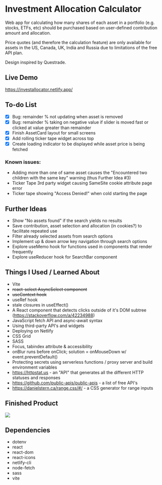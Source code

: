 # Investment Allocation Calculator
Web app for calculating how many shares of each asset in a portfolio (e.g. stocks, ETFs, etc) should be purchased based on user-defined contribution amount and allocation.  
  
Price quotes (and therefore the calculation feature) are only available for assets in the US, Canada, UK, India and Russia due to limitations of the free API plan.  
  
Design inspired by Questrade.  
  
## Live Demo  
https://investallocator.netlify.app/  
  
## To-do List  
- [x] Bug: remainder % not updating when asset is removed
- [x] Bug: remainder % taking on negative value if slider is moved fast or clicked at value greater than remainder
- [x] Finish AssetCard layout for small screens
- [x] Add rolling ticker tape widget across top  
- [x] Create loading indicator to be displayed while asset price is being fetched  

### Known issues:
* Adding more than one of same asset causes the "Encountered two children with the same key" warning (thus Further Idea #3)
* Ticker Tape 3rd party widget causing SameSite cookie attribute page error  
* Ticker tape showing "Access Denied!" when cold starting the page
  
## Further Ideas  
* Show "No assets found" if the search yields no results
* Save contribution, asset selection and allocation (in cookies?) to facilitate repeated use
* Filter already selected assets from search options
* Implement up & down arrow key navigation through search options
* Explore useMemo hook for functions used in components that render frequently
* Explore useReducer hook for SearchBar component

## Things I Used / Learned About
* Vite
* ~~react-select AsyncSelect component~~
* ~~useContext hook~~
* useRef hook
* stale closures in useEffect() 
* A React component that detects clicks outside of it's DOM subtree (https://stackoverflow.com/a/42234988)
* JavaScript fetch API and async-await syntax
* Using third-party API's and widgets
* Deploying on Netlify
* CSS Grid
* SASS
* Focus, tabindex attribute & accessibility
* onBlur runs before onClick; solution = onMouseDown w/ event.preventDefault()
* Protecting secrets using serverless functions / proxy server and build environment variables
* https://httpstat.us - an "API" that generates all the different HTTP statuses and responses
* https://github.com/public-apis/public-apis - a list of free API's
* https://danielstern.ca/range.css/#/ - a CSS generator for range inputs

## Finished Product  
![](https://github.com/keikaloustian/investment-calculator/blob/main/docs/InvestCalc_demo.gif)

## Dependencies
* dotenv
* react
* react-dom
* react-icons
* netlify-cli
* node-fetch
* sass
* vite  


